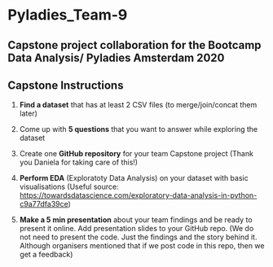 # **Pyladies_Team-9**
## Capstone project collaboration for the Bootcamp Data Analysis/ Pyladies Amsterdam 2020

## Capstone Instructions ##

1. **Find a dataset** that has at least 2 CSV files (to merge/join/concat them later) 

2. Come up with **5 questions** that you want to answer while exploring the dataset

3. Create one **GitHub repository** for your team Capstone project
(Thank you Daniela for taking care of this!)

4. **Perform EDA** (Exploratoty Data Analysis) on your dataset with basic visualisations
(Useful source: https://towardsdatascience.com/exploratory-data-analysis-in-python-c9a77dfa39ce)

5. **Make a 5 min presentation** about your team findings and be ready to present it online. Add presentation slides to your GitHub repo.
(We do not need to present the code. Just the findings and the story behind it. Although organisers mentioned that if we post code in this repo, then we get a feedback)
